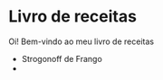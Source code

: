 
<h1> Livro de receitas </h1>
<p> Oi! Bem-vindo ao meu livro de receitas </p>


<ul>
    <li> Strogonoff de Frango <li>
</ul>
